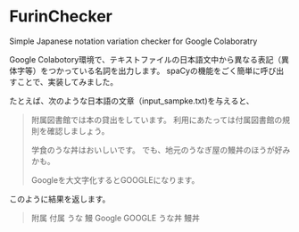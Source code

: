 # FurinChecker
Simple Japanese notation variation checker for Google Colaboratry

Google Colabotory環境で、テキストファイルの日本語文中から異なる表記（異体字等）をつかっている名詞を出力します。 
spaCyの機能をごく簡単に呼び出すことで、実装してみました。

たとえば、次のような日本語の文章（input_sampke.txt)を与えると、

> 附属図書館では本の貸出をしています。
> 利用にあたっては付属図書館の規則を確認しましょう。
> 
> 学食のうな丼はおいしいです。
> でも、地元のうなぎ屋の鰻丼のほうが好みかも。
> 
> Googleを大文字化するとGOOGLEになります。

このように結果を返します。

> 附属 付属
> うな 鰻
> Google GOOGLE
> うな丼 鰻丼

